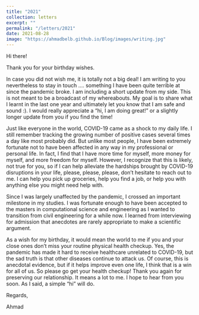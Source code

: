 ```yaml
---
title: "2021"
collection: letters
excerpt: ""
permalink: "/letters/2021"
date: 2021-08-28
image: "https://ahmadbelb.github.io/Blog/images/writing.jpg"
---
```


Hi there!


Thank you for your birthday wishes.


In case you did not wish me, it is totally not a big deal! I am writing to you nevertheless to stay in touch …. something I have been quite terrible at since the pandemic broke. I am including a short update from my side. This is not meant to be a broadcast of my whereabouts. My goal is to share what I learnt in the last one year and ultimately let you know that I am safe and sound :). I would really appreciate a “hi, I am doing great!” or a slightly longer update from you if you find the time!


Just like everyone in the world, COVID-19 came as a shock to my daily life. I still remember tracking the growing number of positive cases several times a day like most probably did. But unlike most people, I have been extremely fortunate not to have been affected in any way in my professional or personal life. In fact, I find that I have more time for myself, more money for myself, and more freedom for myself. However, I recognize that this is likely, not true for you, so if I can help alleviate the hardships brought by COVID-19 disruptions in your life, please, please, please, don’t hesitate to reach out to me. I can help you pick up groceries, help you find a job, or help you with anything else you might need help with.


Since I was largely unaffected by the pandemic, I crossed an important milestone in my studies. I was fortunate enough to have been accepted to the masters in computational science and engineering as I wanted to transition from civil engineering for a while now. I learned from interviewing for admission that anecdotes are rarely appropriate to make a scientific argument.

As a wish for my birthday, it would mean the world to me if you and your close ones don’t miss your routine physical health checkup. Yes, the pandemic has made it hard to receive healthcare unrelated to COVID-19, but the sad truth is that other diseases continue to attack us.  Of course, this is anecdotal evidence, but if it helps improve even one life, I think that is a win for all of us. So please go get your health checkup!
Thank you again for preserving our relationship. It means a lot to me. I hope to hear from you soon. As I said, a simple “hi” will do.



Regards, 



Ahmad

